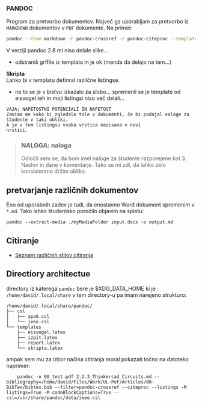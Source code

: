### PANDOC
Program za pretvorbo dokumentov. Največ ga uporabljam za pretvorbo iz `MARKDOWN` dokumentov v `PDF` dokumente. Na primer:  

```bash
pandoc --from markdown -F pandoc-crossref -F pandoc-citeproc --template eisvogel --listings --pdf-engine=xelatex index.md -o index.pdf
```

V verziji pandoc 2.8 mi niso delale slike...  

- odstraniš grffile iz templata in je ok (menda da delajo na tem...)

**Skripta**  
Lahko bi v templatu definral različne listingse.

- ne to se je v bistvu izkazalo za slobo... spremenil se je template od eisvogel.teh in moji listingsi niso več delali...

``` vaja
VAJA: NAPETOSTNI POTENCIALI IN NAPETOST
Zanima me kako bi zgledalo tole v dokumenti, če bi podajal naloge za študente v taki obliki.
A je v tem listingsu vsaka vrstica naoisana v novi 
nrstici.
```

> ### NALOGA: naloga
> Odločil sem se, da bom imel naloge za študente razporejene kot 3. Naslov in dane v komentarje.
> Tako se mi zdi, da lahko zelo konsistentno držim obliko.

## pretvarjanje različnih dokumentov

Eno od uporabnih zadev je tudi, da enostavno Word dokument spremenim v `*.md`. Tako lahko študentsko poročilo objavim na spletu:

    pandoc --extract-media ./myMediaFolder input.docx -o output.md

## Citiranje

- [Seznam različnih stilov citiranja](https://github.com/citation-style-language/styles)

## Directiory architectue

directory iz katerega `pandoc` bere je $XDG_DATA_HOME ki je : `/home/david/.local/share`
v tem directory-u pa imam narejeno strukturo:

```
/home/david/.local/share/pandoc/
├── csl
│   ├── apa6.csl
│   └── ieee.csl
└── templates
    ├── eisvogel.latex
    ├── izpit.latex
    ├── report.latex
    └── skripta.latex
```

ampak sem mu za izbor načina citiranja moral pokazati točno na datoteko naprimer:

        pandoc -o 00_test.pdf 2.2.3_Thinkercad_Circuits.md --bibliography=/home/david/Files/Work/UL-PeF/Articles/00-BibTex/bibtex.bib --filter=pandoc-crossref --citeproc --listings -M listings=True -M codeBlockCaptions=True --csl=/usr/share/pandoc/data/ieee.csl
